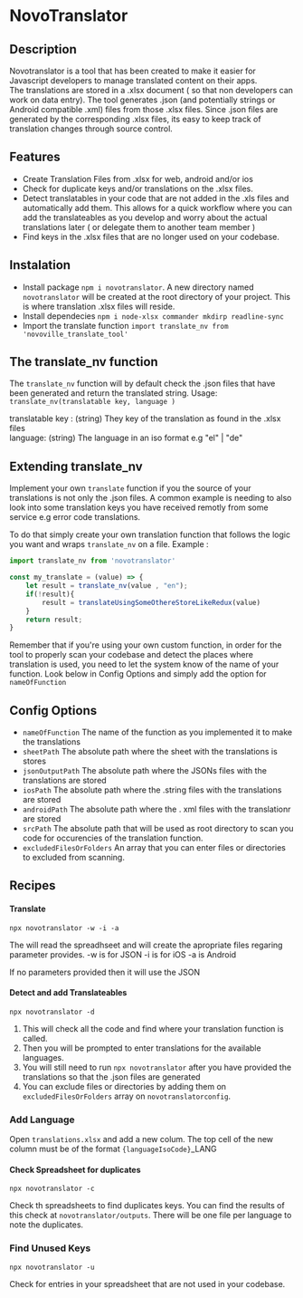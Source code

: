 # NovoTranslator

## Description 
Novotranslator is a tool that has been created to make it easier for Javascript developers to manage translated content on their apps.  
The translations are stored in a .xlsx document ( so that non developers can work on data entry).
The tool generates .json (and potentially strings or Android compatible .xml) files from those .xlsx files. 
Since .json files are generated by the corresponding .xlsx files, its easy to keep track of translation changes through source control.  

## Features

- Create Translation Files from .xlsx for web, android and/or ios
- Check for duplicate keys and/or translations on the .xlsx files.
- Detect translatables in your code that are not added in the .xls files and automatically add them. This allows for a quick workflow where you can add the translateables as you develop and worry about the actual translations later ( or delegate them to another team member )
- Find keys in the .xlsx files that are no longer used on your codebase. 

## Instalation 

- Install package `npm i novotranslator`. A new directory named `novotranslator` will be created at the root directory of your project. This is where translation .xlsx files will reside.
- Install dependecies `npm i node-xlsx commander mkdirp readline-sync`
- Import the translate function `import translate_nv from 'novoville_translate_tool'`

## The translate_nv function

The `translate_nv` function will by default check the .json files that have been generated and return the translated string.
Usage:
`translate_nv(translatable key, language )`

translatable key : (string) They key of the translation as found in the .xlsx files<br>
language: (string) The language in an iso format e.g "el" | "de"

## Extending translate_nv

Implement your own `translate` function if you the source of your translations is not only the .json files. A common example is needing to also look into some translation keys you have received remotly from some service e.g error code translations.

To do that simply create your own translation function that follows the logic you want and wraps `translate_nv` on a file.
Example :

```js
import translate_nv from 'novotranslator'

const my_translate = (value) => {
    let result = translate_nv(value , "en");
    if(!result){
        result = translateUsingSomeOthereStoreLikeRedux(value)
    }
    return result;
}
```

Remember that if you're using your own custom function, in order for the tool to properly scan your codebase and detect the places where translation is used, you need to let the system know of the name of your function. Look below in Config Options and simply add the option for `nameOfFunction`

## Config Options

- `nameOfFunction` The name of the function as you implemented it to make the translations
- `sheetPath` The absolute path where the sheet with the translations is stores 
- `jsonOutputPath` The absolute path where the JSONs files with the translations are stored
- `iosPath` The absolute path where the .string files with the translations are stored
- `androidPath` The absolute path where the . xml files with the translationr are stored
- `srcPath` The absolute path that will be used as root directory to scan you code for occurencies of the translation function.
- `excludedFilesOrFolders` An array that you can enter files or directories to excluded from scanning.

## Recipes

#### Translate

```
npx novotranslator -w -i -a 
```

The will read the spreadhseet and will create the apropriate files regaring parameter provides.
-w is for JSON
-i is for iOS
-a is Android

If no parameters provided then it will use the JSON

#### Detect and add Translateables
```
npx novotranslator -d
```

1. This will check all the code and find where your translation function is called.
2. Then you will be prompted to enter translations for the available languages. 
3. You will still need to run `npx novotranslator` after you have provided the translations so that the .json files are generated 
4. You can exclude files or directories by adding them on `excludedFilesOrFolders` array on `novotranslatorconfig`.

### Add Language
Open `translations.xlsx` and add a new colum. The top cell of the new column must be of the format
`{languageIsoCode}`_LANG

#### Check Spreadsheet for duplicates

`npx novotranslator -c`

Check th spreadsheets to find duplicates keys. You can find the results of this check at `novotranslator/outputs`. 
There will be one file per language to note the duplicates.

### Find Unused Keys

`npx novotranslator -u`

Check for entries in your spreadsheet that are not used in your codebase.
